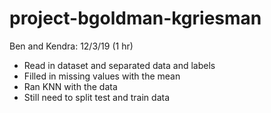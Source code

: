 # project-bgoldman-kgriesman

Ben and Kendra: 12/3/19 (1 hr)
  - Read in dataset and separated data and labels
  - Filled in missing values with the mean
  - Ran KNN with the data
  - Still need to split test and train data
